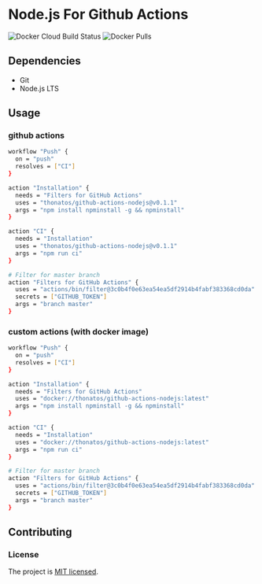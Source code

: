 # Node.js For Github Actions

![Docker Cloud Build Status](https://img.shields.io/docker/cloud/build/thonatos/github-actions-nodejs.svg?style=flat-square) ![Docker Pulls](https://img.shields.io/docker/pulls/thonatos/github-actions-nodejs.svg?style=flat-square)


## Dependencies

- Git
- Node.js LTS

## Usage


### github actions

```bash
workflow "Push" {
  on = "push"
  resolves = ["CI"]
}

action "Installation" {
  needs = "Filters for GitHub Actions"
  uses = "thonatos/github-actions-nodejs@v0.1.1"
  args = "npm install npminstall -g && npminstall"
}

action "CI" {
  needs = "Installation"
  uses = "thonatos/github-actions-nodejs@v0.1.1"
  args = "npm run ci"
}

# Filter for master branch
action "Filters for GitHub Actions" {
  uses = "actions/bin/filter@3c0b4f0e63ea54ea5df2914b4fabf383368cd0da"
  secrets = ["GITHUB_TOKEN"]
  args = "branch master"
}
```

### custom actions (with docker image)

```bash
workflow "Push" {
  on = "push"
  resolves = ["CI"]
}

action "Installation" {
  needs = "Filters for GitHub Actions"
  uses = "docker://thonatos/github-actions-nodejs:latest"
  args = "npm install npminstall -g && npminstall"
}

action "CI" {
  needs = "Installation"
  uses = "docker://thonatos/github-actions-nodejs:latest"
  args = "npm run ci"
}

# Filter for master branch
action "Filters for GitHub Actions" {
  uses = "actions/bin/filter@3c0b4f0e63ea54ea5df2914b4fabf383368cd0da"
  secrets = ["GITHUB_TOKEN"]
  args = "branch master"
}
```
## Contributing

### License

The project is [MIT licensed](./LICENSE).
